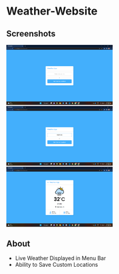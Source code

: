 # Weather-Website
Screenshots
---
<p><img src="logo.png" alt="Weather-website" width="280"/>
<img src="logo1.png" alt="Weather-website" width="280"/>
<img src="logo2.png" alt="Weather-website" width="280"/></p>

About
---
* Live Weather Displayed in Menu Bar
* Ability to Save Custom Locations
